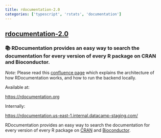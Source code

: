 ```yaml
---
title: rdocumentation-2.0
categories: ['typescript', 'rstats', 'documentation']
---
```

## [rdocumentation-2.0](https://github.com/datacamp/rdocumentation-2.0)

### 📚 RDocumentation provides an easy way to search the documentation for every version of every R package on CRAN and Bioconductor.


_Note:_ Please read this [confluence page](https://datacamp.atlassian.net/wiki/spaces/PRODENG/pages/2314469377/RDocumentation) which explains the architecture of how RDocumentation works, and how to run the backend locally.

Available at:

https://rdocumentation.org

Internally:

https://rdocumentation.us-east-1.internal.datacamp-staging.com/

RDocumentation provides an easy way to search the documentation for every version of every R package on [CRAN](https://cran.r-project.org/) and [Bioconductor](http://bioconductor.org/).

